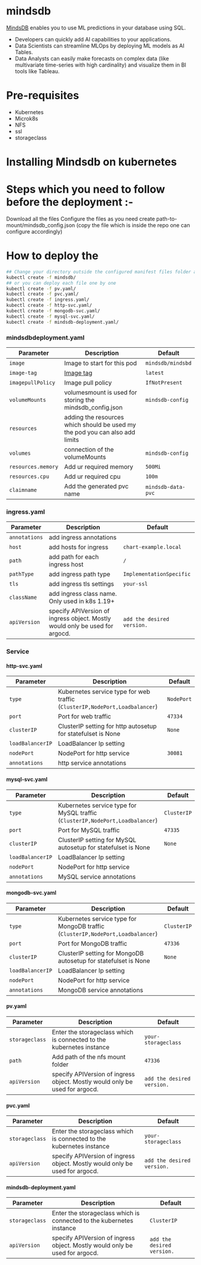 # mindsdb

[MindsDB](https://mindsdb.com?utm_medium=community&utm_source=github&utm_campaign=mindsdb%20repo) enables you to use ML predictions in your database using SQL.

- Developers can quickly add AI capabilities to your applications.
- Data Scientists can streamline MLOps by deploying ML models as AI Tables.
- Data Analysts can easily make forecasts on complex data (like multivariate time-series with high cardinality) and visualize them in BI tools like Tableau.

# Pre-requisites

- Kubernetes
- Microk8s
- NFS
- ssl
- storageclass

# Installing Mindsdb on kubernetes


# Steps which you need to follow before the deployment :-

Download all the files
Configure the files as you need 
create path-to-mount/mindsdb_config.json  (copy the file which is inside the repo one can configure accordingly)


# How to deploy the 

```bash
## Change your directory outside the configured manifest files folder and than deploy it on kubernetes through this command  
kubectl create -f mindsdb/
## or you can deploy each file one by one
kubectl create -f pv.yaml/
kubectl create -f pvc.yaml/
kubectl create -f ingress.yaml/
kubectl create -f http-svc.yaml/
kubectl create -f mongodb-svc.yaml/
kubectl create -f mysql-svc.yaml/
kubectl create -f mindsdb-deployment.yaml/

```


### mindsdbdeployment.yaml

| Parameter          | Description                                                                             | Default           |
| ------------------ | --------------------------------------------------------------------------------------- | ----------------- |
| `image`            | Image to start for this pod                                                             | `mindsdb/mindsbd` |
| `image-tag`        | [Image tag](https://hub.docker.com/r/mindsdb/mindsdb/tags?page=1&ordering=last_updated) | `latest`          |
| `imagepullPolicy`  | Image pull policy                                                                       | `IfNotPresent`    |
| `volumeMounts`     | volumesmount is used for storing the mindsdb_config.json                                | `mindsdb-config`  |
| `resources`        | adding the resources which should be used my the pod you can also add limits            |                   |
| `volumes`          | connection of the volumeMounts                                                          | `mindsdb-config`  |
| `resources.memory` | Add ur required memory                                                                  | `500Mi`           |
| `resources.cpu`    | Add ur required cpu                                                                     | `100m`            |
| `claimname`        | Add the generated pvc name                                                              | `mindsdb-data-pvc`|



### ingress.yaml

| Parameter                            | Description                                                                 | Default                                            |
| ------------------------------------ | --------------------------------------------------------------------------- | -------------------------------------------------- |
| `annotations`                        | add ingress annotations                                                     |                                                    |
| `host`                               | add hosts for ingress                                                       | `chart-example.local`                              |
| `path`                               | add path for each ingress host                                              | `/`                                                |
| `pathType`                           | add ingress path type                                                       | `ImplementationSpecific`                           |
| `tls`                                | add ingress tls settings                                                    | `your-ssl`                                         |
| `className`                          | add ingress class name. Only used in k8s 1.19+                              |                                                    |
| `apiVersion`                         | specify APIVersion of ingress object. Mostly would only be used for argocd. | `add the desired version.`                         |

### Service

#### http-svc.yaml

| Parameter                               | Description                                                                                                  | Default     |
| --------------------------------------- | ------------------------------------------------------------------------------------------------------------ | ----------- |
| `type`                                  | Kubernetes service type for web traffic (`ClusterIP,NodePort,Loadbalancer`)                                  | `NodePort` |
| `port`                                  | Port for web traffic                                                                                         | `47334`     |
| `clusterIP`                             | ClusterIP setting for http autosetup for statefulset is None                                                 | `None`      |
| `loadBalancerIP`                        | LoadBalancer Ip setting                                                                                      |             |
| `nodePort`                              | NodePort for http service                                                                                    | `30081`     |
| `annotations`                           | http service annotations                                                                                     |             |

#### mysql-svc.yaml

| Parameter                               | Description                                                                                                  | Default     |
| --------------------------------------- | ------------------------------------------------------------------------------------------------------------ | ----------- |
| `type`                     | Kubernetes service type for MySQL traffic (`ClusterIP,NodePort,Loadbalancer`)                                             | `ClusterIP` |
| `port`                     | Port for MySQL traffic                                                                                                    | `47335`     |
| `clusterIP`                | ClusterIP setting for MySQL autosetup for statefulset is None                                                             | `None`      |
| `loadBalancerIP`           | LoadBalancer Ip setting                                                                                                   |             |
| `nodePort`                 | NodePort for http service                                                                                                 |             |
| `annotations`              | MySQL service annotations                                                                                                 |             |

#### mongodb-svc.yaml

| Parameter                               | Description                                                                                                  | Default     |
| --------------------------------------- | ------------------------------------------------------------------------------------------------------------ | ----------- |
| `type`                     | Kubernetes service type for MongoDB traffic (`ClusterIP,NodePort,Loadbalancer`)                                           | `ClusterIP` |
| `port`                     | Port for MongoDB traffic                                                                                                  | `47336`     |
| `clusterIP`                | ClusterIP setting for MongoDB autosetup for statefulset is None                                                           | `None`      |
| `loadBalancerIP`           | LoadBalancer Ip setting                                                                                                   |             |
| `nodePort`                 | NodePort for http service                                                                                                 |             |
| `annotations`              | MongoDB service annotations                                                                                               |             |


#### pv.yaml

| Parameter                               | Description                                                                                                  | Default                   |
| --------------------------------------- | ------------------------------------------------------------------------------------------------------------ | ------------------------- |
| `storageclass`                          | Enter the storageclass which is connected to the kubernetes instance                                         | `your-storageclass`       |
| `path`                                  | Add path of the nfs mount folder                                                                             | `47336`                   |
| `apiVersion`                            | specify APIVersion of ingress object. Mostly would only be used for argocd.                                  | `add the desired version.`|


#### pvc.yaml

| Parameter                               | Description                                                                                                  | Default                   |
| --------------------------------------- | ------------------------------------------------------------------------------------------------------------ | ------------------------- |
| `storageclass`                          | Enter the storageclass which is connected to the kubernetes instance                                         | `your-storageclass`       |
| `apiVersion`                            | specify APIVersion of ingress object. Mostly would only be used for argocd.                                  | `add the desired version.`|


#### mindsdb-deployment.yaml

| Parameter                               | Description                                                                                                  | Default                   |
| --------------------------------------- | ------------------------------------------------------------------------------------------------------------ | ------------------------- |
| `storageclass`                          | Enter the storageclass which is connected to the kubernetes instance                                         | `ClusterIP`               |
| `apiVersion`                            | specify APIVersion of ingress object. Mostly would only be used for argocd.                                  | `add the desired version.`|